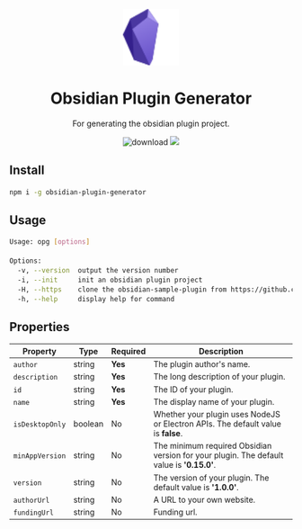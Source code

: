 <!--
 * @Author: luhaifeng666 youzui@hotmail.com
 * @Date: 2022-12-07 18:47:33
 * @LastEditors: haifeng.lu
 * @LastEditTime: 2023-01-09 14:22:18
 * @Description: 
-->

<p align="center">
  <img src='./logo.svg' width="100" />
</p>

<h1 align="center">Obsidian Plugin Generator</h1>

<p align="center">For generating the obsidian plugin project.</p>

<p align="center">
  <img src="https://img.shields.io/npm/dm/obsidian-plugin-generator.svg" alt="download" />
  <img src="https://img.shields.io/badge/obsidian--plugin--generator-v1.0.5-orange" />
</p>

## Install

``` bash
npm i -g obsidian-plugin-generator
```

## Usage

```bash
Usage: opg [options]

Options:
  -v, --version  output the version number
  -i, --init     init an obsidian plugin project
  -H, --https    clone the obsidian-sample-plugin from https://github.com/obsidianmd/obsidian-sample-plugin.git.
  -h, --help     display help for command
```

## Properties

| Property        | Type    | Required | Description                                                                                |
|-----------------|---------|----------|--------------------------------------------------------------------------------------------|
| `author`        | string  | **Yes**  | The plugin author's name.                                                                  |
| `description`   | string  | **Yes**  | The long description of your plugin.                                                       |
| `id`            | string  | **Yes**  | The ID of your plugin.                                                                     |
| `name`          | string  | **Yes**  | The display name of your plugin.                                                           |
| `isDesktopOnly` | boolean | No       | Whether your plugin uses NodeJS or Electron APIs. The default value is **false**.          |
| `minAppVersion` | string  | No       | The minimum required Obsidian version for your plugin. The default value is **'0.15.0'**.  |
| `version`       | string  | No       | The version of your plugin. The default value is **'1.0.0'**.                              |
| `authorUrl`     | string  | No       | A URL to your own website.                                                                 |
| `fundingUrl`    | string  | No       | Funding url.                                                                               |

